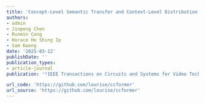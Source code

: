 ```yaml
---
title: 'Concept-Level Semantic Transfer and Context-Level Distribution Modeling for Few-Shot Segmentation'
authors:
- admin
- Jinpeng Chen
- Runmin Cong
- Horace Ho Shing Ip
- Sam Kwong
date: '2025-03-12'
publishDate: ''
publication_types:
- article-journal
publication: '*IEEE Transactions on Circuits and Systems for Video Technology*'

url_code: 'https://github.com/lourise/ccformer'
url_source: 'https://github.com/lourise/ccformer'
---
```

